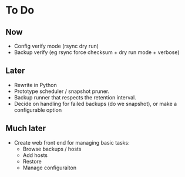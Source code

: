 # To Do

## Now

* Config verify mode (rsync dry run)
* Backup verify (eg rsync force checksum + dry run mode + verbose)

## Later

* Rewrite in Python
* Prototype scheduler / snapshot pruner.
* Backup runner that respects the retention interval.
* Decide on handling for failed backups (do we snapshot), or make a configurable option

## Much later

* Create web front end for managing basic tasks:
  - Browse backups / hosts
  - Add hosts
  - Restore
  - Manage configuraiton

